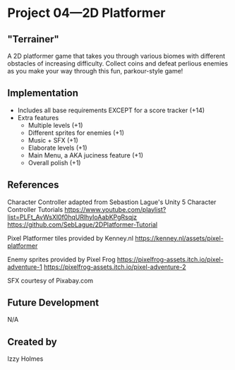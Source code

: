 # Project 04—2D Platformer

## "Terrainer"
A 2D platformer game that takes you through various biomes with different obstacles of increasing difficulty. Collect coins and defeat perlious enemies as you make your way through this fun, parkour-style game!

## Implementation
- Includes all base requirements EXCEPT for a score tracker (+14)
- Extra features
    - Multiple levels (+1)
    - Different sprites for enemies (+1)
    - Music + SFX (+1)
    - Elaborate levels (+1)
    - Main Menu, a AKA juciness feature (+1)
    - Overall polish (+1)

## References

Character Controller adapted from Sebastion Lague's Unity 5 Character Controller Tutorials
https://www.youtube.com/playlist?list=PLFt_AvWsXl0f0hqURlhyIoAabKPgRsqjz
https://github.com/SebLague/2DPlatformer-Tutorial

Pixel Platformer tiles provided by Kenney.nl
https://kenney.nl/assets/pixel-platformer

Enemy sprites provided by Pixel Frog
https://pixelfrog-assets.itch.io/pixel-adventure-1
https://pixelfrog-assets.itch.io/pixel-adventure-2

SFX courtesy of Pixabay.com 

## Future Development
N/A

## Created by
Izzy Holmes
